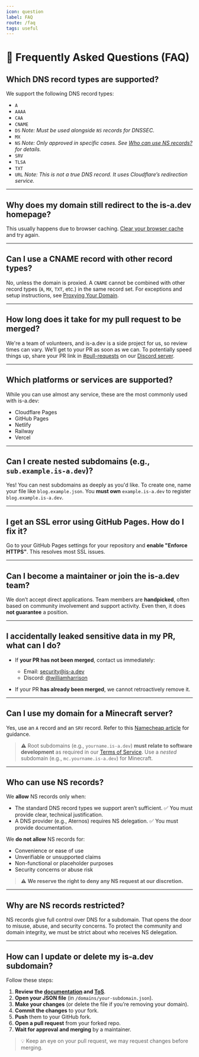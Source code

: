 ```yaml
---
icon: question
label: FAQ
route: /faq
tags: useful
---
```


# 📘 Frequently Asked Questions (FAQ)

## Which DNS record types are supported?

We support the following DNS record types:

* `A`
* `AAAA`
* `CAA`
* `CNAME`
* `DS`
  *Note: Must be used alongside `NS` records for DNSSEC.*
* `MX`
* `NS`
  *Note: Only approved in specific cases. See [Who can use NS records?](#who-can-use-ns-records) for details.*
* `SRV`
* `TLSA`
* `TXT`
* `URL`
  *Note: This is not a true DNS record. It uses Cloudflare’s redirection service.*

---

## Why does my domain still redirect to the is-a.dev homepage?

This usually happens due to browser caching. [Clear your browser cache](https://support.google.com/accounts/answer/32050) and try again.

---

## Can I use a CNAME record with other record types?

No, unless the domain is proxied. A `CNAME` cannot be combined with other record types (`A`, `MX`, `TXT`, etc.) in the same record set. For exceptions and setup instructions, see [Proxying Your Domain](https://docs.is-a.dev/domain-structure/#proxied-optional).

---

## How long does it take for my pull request to be merged?

We're a team of volunteers, and is-a.dev is a side project for us, so review times can vary. We’ll get to your PR as soon as we can. To potentially speed things up, share your PR link in [#pull-requests](https://discord.com/channels/830872854677422150/1130858271620726784) on our [Discord server](https://discord.gg/is-a-dev-830872854677422150).

---

## Which platforms or services are supported?

While you can use almost any service, these are the most commonly used with is-a.dev:

* Cloudflare Pages
* GitHub Pages
* Netlify
* Railway
* Vercel

---

## Can I create nested subdomains (e.g., `sub.example.is-a.dev`)?

Yes! You can nest subdomains as deeply as you'd like. To create one, name your file like `blog.example.json`. You **must own** `example.is-a.dev` to register `blog.example.is-a.dev`.

---

## I get an SSL error using GitHub Pages. How do I fix it?

Go to your GitHub Pages settings for your repository and **enable "Enforce HTTPS"**. This resolves most SSL issues.

---

## Can I become a maintainer or join the is-a.dev team?

We don’t accept direct applications. Team members are **handpicked**, often based on community involvement and support activity. Even then, it does **not guarantee** a position.

---

## I accidentally leaked sensitive data in my PR, what can I do?

* If **your PR has not been merged**, contact us immediately:

  * Email: [security@is-a.dev](mailto:security@is-a.dev)
  * Discord: [@williamharrison](https://discord.com/users/853158265466257448)

* If your PR **has already been merged**, we cannot retroactively remove it.

---

## Can I use my domain for a Minecraft server?

Yes, use an `A` record and an `SRV` record.
Refer to this [Namecheap article](https://www.namecheap.com/support/knowledgebase/article.aspx/9765/2208/how-can-i-link-my-domain-name-to-a-minecraft-server) for guidance.

> ⚠️ Root subdomains (e.g., `yourname.is-a.dev`) **must relate to software development** as required in our [Terms of Service](https://is-a.dev/terms).
> Use a *nested* subdomain (e.g., `mc.yourname.is-a.dev`) for Minecraft.

---

## Who can use NS records?

We **allow** NS records only when:

* The standard DNS record types we support aren’t sufficient.
  ✅ You must provide clear, technical justification.
* A DNS provider (e.g., Aternos) requires NS delegation.
  ✅ You must provide documentation.

We **do not allow** NS records for:

* Convenience or ease of use
* Unverifiable or unsupported claims
* Non-functional or placeholder purposes
* Security concerns or abuse risk

> ⚠️ **We reserve the right to deny any NS request at our discretion.**

---

## Why are NS records restricted?

NS records give full control over DNS for a subdomain. That opens the door to misuse, abuse, and security concerns. To protect the community and domain integrity, we must be strict about who receives NS delegation.

---

## How can I update or delete my is-a.dev subdomain?

Follow these steps:

1. **Review the [documentation](https://docs.is-a.dev) and [ToS](https://is-a.dev/terms)**.
2. **Open your JSON file** (in `/domains/your-subdomain.json`).
3. **Make your changes** (or delete the file if you’re removing your domain).
4. **Commit the changes** to your fork.
5. **Push** them to your GitHub fork.
6. **Open a pull request** from your forked repo.
7. **Wait for approval and merging** by a maintainer.

> 💡 Keep an eye on your pull request, we may request changes before merging.
